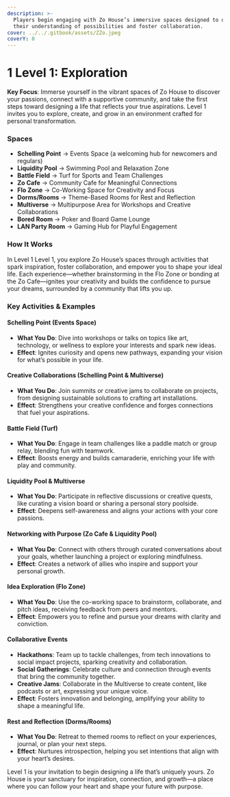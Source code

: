 ```yaml
---
description: >-
  Players begin engaging with Zo House’s immersive spaces designed to deepen
  their understanding of possibilities and foster collaboration.
cover: ../../.gitbook/assets/ZZo.jpeg
coverY: 0
---
```


# 1️ Level 1: Exploration

**Key Focus**: Immerse yourself in the vibrant spaces of Zo House to discover your passions, connect with a supportive community, and take the first steps toward designing a life that reflects your true aspirations. Level 1 invites you to explore, create, and grow in an environment crafted for personal transformation.

### Spaces

* **Schelling Point** → Events Space (a welcoming hub for newcomers and regulars)
* **Liquidity Pool** → Swimming Pool and Relaxation Zone
* **Battle Field** → Turf for Sports and Team Challenges
* **Zo Cafe** → Community Cafe for Meaningful Connections
* **Flo Zone** → Co-Working Space for Creativity and Focus
* **Dorms/Rooms** → Theme-Based Rooms for Rest and Reflection
* **Multiverse** → Multipurpose Area for Workshops and Creative Collaborations
* **Bored Room** → Poker and Board Game Lounge
* **LAN Party Room** → Gaming Hub for Playful Engagement

### How It Works

In Level 1 Level 1, you explore Zo House’s spaces through activities that spark inspiration, foster collaboration, and empower you to shape your ideal life. Each experience—whether brainstorming in the Flo Zone or bonding at the Zo Cafe—ignites your creativity and builds the confidence to pursue your dreams, surrounded by a community that lifts you up.

### Key Activities & Examples

#### Schelling Point (Events Space)

* **What You Do**: Dive into workshops or talks on topics like art, technology, or wellness to explore your interests and spark new ideas.
* **Effect**: Ignites curiosity and opens new pathways, expanding your vision for what’s possible in your life.

#### Creative Collaborations (Schelling Point & Multiverse)

* **What You Do**: Join summits or creative jams to collaborate on projects, from designing sustainable solutions to crafting art installations.
* **Effect**: Strengthens your creative confidence and forges connections that fuel your aspirations.

#### Battle Field (Turf)

* **What You Do**: Engage in team challenges like a paddle match or group relay, blending fun with teamwork.
* **Effect**: Boosts energy and builds camaraderie, enriching your life with play and community.

#### Liquidity Pool & Multiverse

* **What You Do**: Participate in reflective discussions or creative quests, like curating a vision board or sharing a personal story poolside.
* **Effect**: Deepens self-awareness and aligns your actions with your core passions.

#### Networking with Purpose (Zo Cafe & Liquidity Pool)

* **What You Do**: Connect with others through curated conversations about your goals, whether launching a project or exploring mindfulness.
* **Effect**: Creates a network of allies who inspire and support your personal growth.

#### Idea Exploration (Flo Zone)

* **What You Do**: Use the co-working space to brainstorm, collaborate, and pitch ideas, receiving feedback from peers and mentors.
* **Effect**: Empowers you to refine and pursue your dreams with clarity and conviction.

#### Collaborative Events

* **Hackathons**: Team up to tackle challenges, from tech innovations to social impact projects, sparking creativity and collaboration.
* **Social Gatherings**: Celebrate culture and connection through events that bring the community together.
* **Creative Jams**: Collaborate in the Multiverse to create content, like podcasts or art, expressing your unique voice.
* **Effect**: Fosters innovation and belonging, amplifying your ability to shape a meaningful life.

#### Rest and Reflection (Dorms/Rooms)

* **What You Do**: Retreat to themed rooms to reflect on your experiences, journal, or plan your next steps.
* **Effect**: Nurtures introspection, helping you set intentions that align with your heart’s desires.

Level 1 is your invitation to begin designing a life that’s uniquely yours. Zo House is your sanctuary for inspiration, connection, and growth—a place where you can follow your heart and shape your future with purpose.
